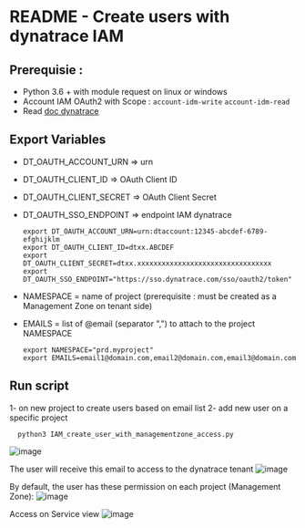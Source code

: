 # README - Create users with dynatrace IAM

## Prerequisie :
- Python 3.6 + with module request on linux or windows
- Account IAM OAuth2 with Scope : `account-idm-write` `account-idm-read`
- Read [doc dynatrace](https://docs.dynatrace.com/docs/dynatrace-api/basics/dynatrace-api-authentication/account-api-authentication)

## Export Variables 
- DT_OAUTH_ACCOUNT_URN => urn 
- DT_OAUTH_CLIENT_ID => OAuth Client ID
- DT_OAUTH_CLIENT_SECRET => OAuth Client Secret
- DT_OAUTH_SSO_ENDPOINT => endpoint IAM dynatrace  

      export DT_OAUTH_ACCOUNT_URN=urn:dtaccount:12345-abcdef-6789-efghijklm
      export DT_OAUTH_CLIENT_ID=dtxx.ABCDEF
      export DT_OAUTH_CLIENT_SECRET=dtxx.xxxxxxxxxxxxxxxxxxxxxxxxxxxxxxxxx
      export DT_OAUTH_SSO_ENDPOINT="https://sso.dynatrace.com/sso/oauth2/token"
  

- NAMESPACE = name of project (prerequisite : must be created as a Management Zone on tenant side)
- EMAILS = list of @email (separator ",") to attach to the project NAMESPACE  

      export NAMESPACE="prd.myproject"
      export EMAILS=email1@domain.com,email2@domain.com,email3@domain.com

## Run script 
1- on new project to create users based on email list 
2- add new user on a specific project 

      python3 IAM_create_user_with_managementzone_access.py

![image](https://github.com/JLLormeau/IAM/assets/40337213/33531bb0-5537-49cb-a6c5-c9267b700df0)

The user will receive this email to access to the dynatrace tenant
![image](https://github.com/JLLormeau/IAM/assets/40337213/f11c3948-ba3b-4702-a745-62469b3d9d1b)

By default, the user has these permission on each project (Management Zone): 
![image](https://github.com/JLLormeau/IAM/assets/40337213/844260a9-89d5-4a68-953a-4a324a367741)

Access on Service view
![image](https://github.com/JLLormeau/IAM/assets/40337213/93ffa6a4-ef88-424d-b750-4e0cd7ef42d2)


